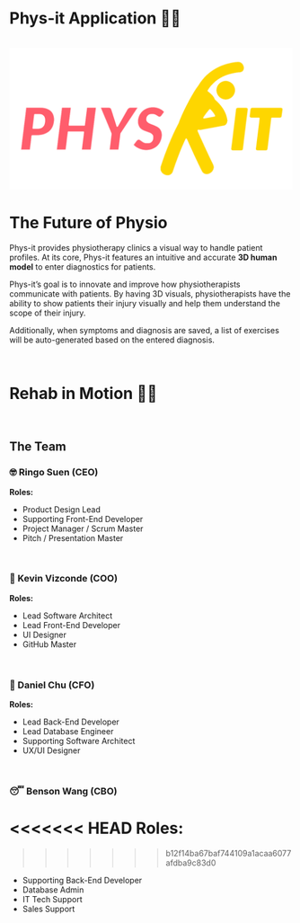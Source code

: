 # Phys-it Application 👩‍⚕️

<br/>
<img src="public/img/physit_logo.png" alt="phys-it logo" width="512" />
<br/>

# The Future of Physio
Phys-it provides physiotherapy clinics a visual way to handle patient profiles. At its core, Phys-it features an intuitive and accurate **3D human model** to enter diagnostics for patients.

Phys-it’s goal is to innovate and improve how physiotherapists communicate with patients. By having 3D visuals, physiotherapists have the ability to show patients their injury visually and help them understand the scope of their injury.

Additionally, when symptoms and diagnosis are saved, a list of exercises will be auto-generated based on the entered diagnosis.

<br/>

# Rehab in Motion 💪🦾
<br/>

## The Team
### 🤓 Ringo Suen (CEO)
**Roles:**
- Product Design Lead
- Supporting Front-End Developer
- Project Manager / Scrum Master
- Pitch / Presentation Master
<br/>

### 🧐 Kevin Vizconde (COO)
**Roles:**
- Lead Software Architect
- Lead Front-End Developer
- UI Designer
- GitHub Master
<br/>

### 🥶 Daniel Chu (CFO)
**Roles:**
- Lead Back-End Developer
- Lead Database Engineer
- Supporting Software Architect
- UX/UI Designer
<br/>

### 😴 Benson Wang (CBO)
<<<<<<< HEAD
**Roles:**
=======
>>>>>>> b12f14ba67baf744109a1acaa6077afdba9c83d0
- Supporting Back-End Developer
- Database Admin
- IT Tech Support
- Sales Support
